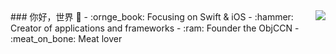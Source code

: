 <img align="right" src="https://github-readme-stats.vercel.app/api?username=onevcat&show_icons=true&icon_color=CE1D2D&text_color=718096&bg_color=ffffff&hide_title=true" />
### 你好，世界 👋
- :ornge_book: Focusing on Swift & iOS
- :hammer: Creator of applications and frameworks
- :ram: Founder the ObjCCN
- :meat_on_bone: Meat lover
